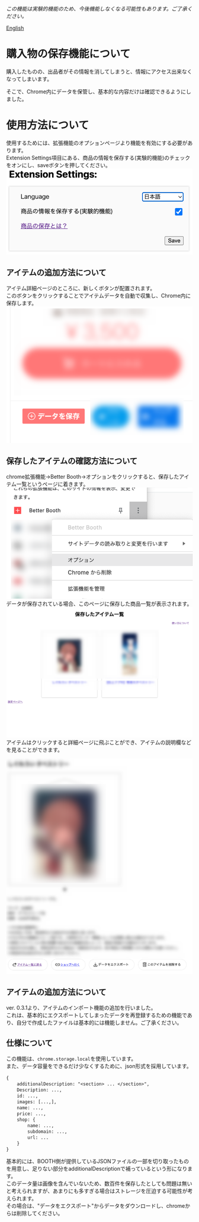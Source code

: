 *この機能は実験的機能のため、今後機能しなくなる可能性もあります。ご了承ください。*

[English](./README_en.md)

# 購入物の保存機能について

購入したものの、出品者がその情報を消してしまうと、情報にアクセス出来なくなってしまいます。

そこで、Chrome内にデータを保管し、基本的な内容だけは確認できるようにしました。

# 使用方法について
使用するためには、拡張機能のオプションページより機能を有効にする必要があります。<br>
Extension Settings項目にある、商品の情報を保存する(実験的機能)のチェックをオンにし、saveボタンを押してください。
![](extensionsetting.png)

## アイテムの追加方法について
アイテム詳細ページのところに、新しくボタンが配置されます。<br>
このボタンをクリックすることでアイテムデータを自動で収集し、Chrome内に保存します。<br>
![](booth_itempage.png)

## 保存したアイテムの確認方法について
chrome拡張機能->Better Booth->オプションをクリックすると、保存したアイテム一覧というページに着きます。<br>
![](extension.png)
<br>
データが保存されている場合、このページに保存した商品一覧が表示されます。<br>
![](top.png)
アイテムはクリックすると詳細ページに飛ぶことができ、アイテムの説明欄などを見ることができます。

![](itempage.png)

## アイテムの追加方法について
ver. 0.3.1より、アイテムのインポート機能の追加を行いました。<br>
これは、基本的にエクスポートしてしまったデータを再登録するための機能であり、自分で作成したファイルは基本的には機能しません。ご了承ください。

## 仕様について
この機能は、`chrome.storage.local`を使用しています。<br>
また、データ容量をできるだけ少なくするために、json形式を採用しています。

```js=
{
    additionalDescription: "<section> ... </section>",
    Description: ...,
    id: ...,
    images: [...,],
    name: ...,
    price: ...,
    shop: {
        name: ...,
        subdomain: ...,
        url: ...
    }
}
```
基本的には、BOOTH側が提供しているJSONファイルの一部を切り取ったものを用意し、足りない部分をadditionalDescriptionで補っているという形になります。<br>
このデータ量は画像を含んでいないため、数百件を保存したとしても問題は無いと考えられますが、あまりにも多すぎる場合はストレージを圧迫する可能性が考えられます。<br>
その場合は、"データをエクスポート"からデータをダウンロードし、chromeからは削除してください。

